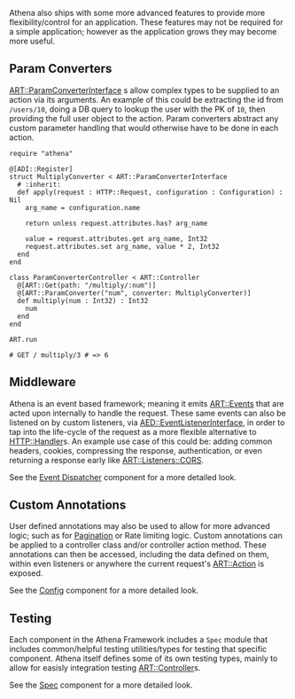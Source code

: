 Athena also ships with some more advanced features to provide more flexibility/control for an application.
These features may not be required for a simple application; however as the application grows they may become more useful.

## Param Converters

[ART::ParamConverterInterface](https://athena-framework.github.io/athena/Athena/Routing/ParamConverterInterface.html) s allow complex types to be supplied to an action via its arguments.
An example of this could be extracting the id from `/users/10`, doing a DB query to lookup the user with the PK of `10`, then providing the full user object to the action.
Param converters abstract any custom parameter handling that would otherwise have to be done in each action.

```crystal
require "athena"

@[ADI::Register]
struct MultiplyConverter < ART::ParamConverterInterface
  # :inherit:
  def apply(request : HTTP::Request, configuration : Configuration) : Nil
    arg_name = configuration.name

    return unless request.attributes.has? arg_name

    value = request.attributes.get arg_name, Int32
    request.attributes.set arg_name, value * 2, Int32
  end
end

class ParamConverterController < ART::Controller
  @[ART::Get(path: "/multiply/:num")]
  @[ART::ParamConverter("num", converter: MultiplyConverter)]
  def multiply(num : Int32) : Int32
    num
  end
end

ART.run

# GET / multiply/3 # => 6
```

## Middleware

Athena is an event based framework; meaning it emits [ART::Events](https://athena-framework.github.io/athena/Athena/Routing/Events.html) that are acted upon internally to handle the request.  These same events can also be listened on by custom listeners, via [AED::EventListenerInterface](https://athena-framework.github.io/athena/Athena/EventDispatcher/EventListenerInterface.html), in order to tap into the life-cycle of the request as a more flexible alternative to [HTTP::Handler](https://crystal-lang.org/api/HTTP/Handler.html)s.  An example use case of this could be: adding common headers, cookies, compressing the response, authentication, or even returning a response early like [ART::Listeners::CORS](https://athena-framework.github.io/athena/Athena/Routing/Listeners/CORS.html).

See the [Event Dispatcher](../components/event_dispatcher.md) component for a more detailed look.

## Custom Annotations

User defined annotations may also be used to allow for more advanced logic; such as for [Pagination](../cookbook/listeners.md#pagination) or Rate limiting logic.  Custom annotations can be applied to a controller class and/or controller action method.  These annotations can then be accessed, including the data defined on them, within even listeners or anywhere the current request's [ART::Action](https://athena-framework.github.io/athena/Athena/Routing/Action.html) is exposed.

See the [Config](../components/config.md) component for a more detailed look.

## Testing

Each component in the Athena Framework includes a `Spec` module that includes common/helpful testing utilities/types for testing that specific component.  Athena itself defines some of its own testing types, mainly to allow for easisly integration testing [ART::Controller](https://athena-framework.github.io/athena/Athena/Routing/Controller.html)s.

See the [Spec](../components/spec.md) component for a more detailed look.
